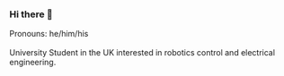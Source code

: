 ### Hi there 👋
<p>Pronouns: he/him/his <br>
  <br>
University Student in the UK interested in robotics control and electrical engineering.</p> 


<!--
**Tolga-Cav/Tolga-Cav** is a ✨ _special_ ✨ repository because its `README.md` (this file) appears on your GitHub profile.

Here are some ideas to get you started:

- 🔭 I’m currently working on ...
- 🌱 I’m currently learning ...
- 👯 I’m looking to collaborate on ...
- 🤔 I’m looking for help with ...
- 💬 Ask me about ...
- 📫 How to reach me: ...
- 😄 Pronouns: ...
- ⚡ Fun fact: ...
-->
